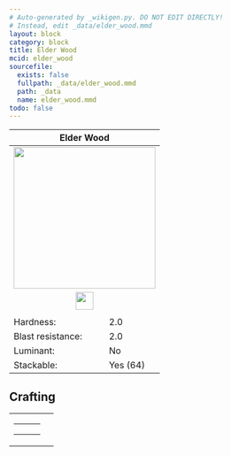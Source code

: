 ```yaml
---
# Auto-generated by _wikigen.py. DO NOT EDIT DIRECTLY!
# Instead, edit _data/elder_wood.mmd
layout: block
category: block
title: Elder Wood
mcid: elder_wood
sourcefile:
  exists: false
  fullpath: _data/elder_wood.mmd
  path: _data
  name: elder_wood.mmd
todo: false
---
```


<table class="block-info"><thead><tr>
<th colspan=2>Elder Wood</th>
</tr></thead><tbody>
<tr><td colspan=2 class="cell-image-big" style="text-align:center"><img src="/allotment/img/textures/allotment/elder_wood.png" width="256" height="256" alt="" class="preview-icon"></td></tr>
<tr><td colspan=2 class="cell-image-small" style="text-align:center"><img src="/allotment/img/inventory_textures/allotment/elder_wood.png" width="32" height="32" alt="" class="inventory-icon"></td></tr>
<tr><td colspan=2 style="text-align:center"><span class="tool-info tool-axe tool-level-0" title="Breaks faster with an Axe"></span></td></tr>
<tr><td>Hardness:</td><td>2.0</td></tr>
<tr><td>Blast resistance:</td><td>2.0</td></tr>
<tr><td>Luminant:</td><td>No</td></tr>
<tr><td>Stackable:</td><td>Yes (64)</td></tr>
</tbody></table>

## Crafting

<table class="crafting-recipe crafting-shaped"><tbody><tr>
<td><table class="crafting-grid"><tbody>
<tr>
<td>
<span title="Elder Log" class="item item-allotment:elder_log item-type-item" style="background-image:url(&quot;/allotment/img/inventory_textures/allotment/elder_log.png&quot;)"></span>
</td>
<td>
<span title="Elder Log" class="item item-allotment:elder_log item-type-item" style="background-image:url(&quot;/allotment/img/inventory_textures/allotment/elder_log.png&quot;)"></span>
</td>
<td>
<span class="item item-empty-space"></span>
</td>
</tr>
<tr>
<td>
<span title="Elder Log" class="item item-allotment:elder_log item-type-item" style="background-image:url(&quot;/allotment/img/inventory_textures/allotment/elder_log.png&quot;)"></span>
</td>
<td>
<span title="Elder Log" class="item item-allotment:elder_log item-type-item" style="background-image:url(&quot;/allotment/img/inventory_textures/allotment/elder_log.png&quot;)"></span>
</td>
<td>
<span class="item item-empty-space"></span>
</td>
</tr>
<tr>
<td>
<span class="item item-empty-space"></span>
</td>
<td>
<span class="item item-empty-space"></span>
</td>
<td>
<span class="item item-empty-space"></span>
</td>
</tr>
</tbody></table></td>
<td class="result">
<div class="result-inner">
<div class="result-slot">
<span title="Elder Wood" class="item item-allotment:elder_wood" style="background-image:url(&quot;/allotment/img/inventory_textures/allotment/elder_wood.png&quot;)"></span>
</div>
</div>
</td>
</tr></tbody></table>